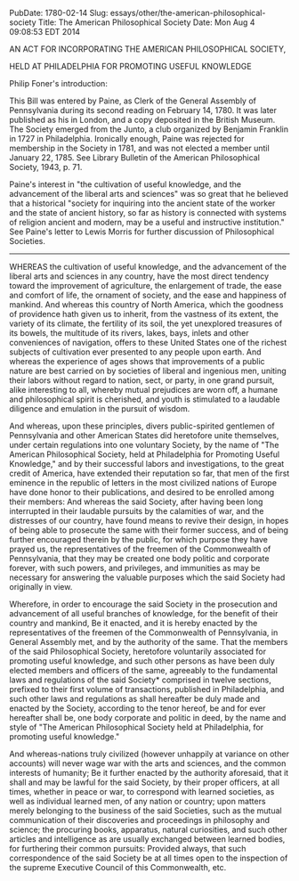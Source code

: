 PubDate: 1780-02-14
Slug: essays/other/the-american-philosophical-society
Title: The American Philosophical Society
Date: Mon Aug  4 09:08:53 EDT 2014

   AN ACT FOR INCORPORATING THE AMERICAN PHILOSOPHICAL SOCIETY,

   HELD AT PHILADELPHIA FOR PROMOTING USEFUL KNOWLEDGE

   Philip Foner's introduction:

   This Bill was entered by Paine, as Clerk of the General Assembly of
   Pennsylvania during its second reading on February 14, 1780. It was later
   published as his in London, and a copy deposited in the British Museum.
   The Society emerged from the Junto, a club organized by Benjamin Franklin
   in 1727 in Philadelphia. Ironically enough, Paine was rejected for
   membership in the Society in 1781, and was not elected a member until
   January 22, 1785. See Library Bulletin of the American Philosophical
   Society, 1943, p. 71.

   Paine's interest in "the cultivation of useful knowledge, and the
   advancement of the liberal arts and sciences" was so great that he
   believed that a historical "society for inquiring into the ancient state
   of the worker and the state of ancient history, so far as history is
   connected with systems of religion ancient and modern, may be a useful and
   instructive institution." See Paine's letter to Lewis Morris for further
   discussion of Philosophical Societies.

   ***



   WHEREAS the cultivation of useful knowledge, and the advancement of the
   liberal arts and sciences in any country, have the most direct tendency
   toward the improvement of agriculture, the enlargement of trade, the ease
   and comfort of life, the ornament of society, and the ease and happiness
   of mankind. And whereas this country of North America, which the goodness
   of providence hath given us to inherit, from the vastness of its extent,
   the variety of its climate, the fertility of its soil, the yet unexplored
   treasures of its bowels, the multitude of its rivers, lakes, bays, inlets
   and other conveniences of navigation, offers to these United States one of
   the richest subjects of cultivation ever presented to any people upon
   earth. And whereas the experience of ages shows that improvements of a
   public nature are best carried on by societies of liberal and ingenious
   men, uniting their labors without regard to nation, sect, or party, in one
   grand pursuit, alike interesting to all, whereby mutual prejudices are
   worn off, a humane and philosophical spirit is cherished, and youth is
   stimulated to a laudable diligence and emulation in the pursuit of wisdom.

   And whereas, upon these principles, divers public-spirited gentlemen of
   Pennsylvania and other American States did heretofore unite themselves,
   under certain regulations into one voluntary Society, by the name of "The
   American Philosophical Society, held at Philadelphia for Promoting Useful
   Knowledge," and by their successful labors and investigations, to the
   great credit of America, have extended their reputation so far, that men
   of the first eminence in the republic of letters in the most civilized
   nations of Europe have done honor to their publications, and desired to be
   enrolled among their members: And whereas the said Society, after having
   been long interrupted in their laudable pursuits by the calamities of war,
   and the distresses of our country, have found means to revive their
   design, in hopes of being able to prosecute the same with their former
   success, and of being further encouraged therein by the public, for which
   purpose they have prayed us, the representatives of the freemen of the
   Commonwealth of Pennsylvania, that they may be created one body politic
   and corporate forever, with such powers, and privileges, and immunities as
   may be necessary for answering the valuable purposes which the said
   Society had originally in view.

   Wherefore, in order to encourage the said Society in the prosecution and
   advancement of all useful branches of knowledge, for the benefit of their
   country and mankind, Be it enacted, and it is hereby enacted by the
   representatives of the freemen of the Commonwealth of Pennsylvania, in
   General Assembly met, and by the authority of the same. That the members
   of the said Philosophical Society, heretofore voluntarily associated for
   promoting useful knowledge, and such other persons as have been duly
   elected members and officers of the same, agreeably to the fundamental
   laws and regulations of the said Society* comprised in twelve sections,
   prefixed to their first volume of transactions, published in Philadelphia,
   and such other laws and regulations as shall hereafter be duly made and
   enacted by the Society, according to the tenor hereof, be and for ever
   hereafter shall be, one body corporate and politic in deed, by the name
   and style of "The American Philosophical Society held at Philadelphia, for
   promoting useful knowledge."

   And whereas-nations truly civilized (however unhappily at variance on
   other accounts) will never wage war with the arts and sciences, and the
   common interests of humanity; Be it further enacted by the authority
   aforesaid, that it shall and may be lawful for the said Society, by their
   proper officers, at all times, whether in peace or war, to correspond with
   learned societies, as well as individual learned men, of any nation or
   country; upon matters merely belonging to the business of the said
   Societies, such as the mutual communication of their discoveries and
   proceedings in philosophy and science; the procuring books, apparatus,
   natural curiosities, and such other articles and intelligence as are
   usually exchanged between learned bodies, for furthering their common
   pursuits: Provided always, that such correspondence of the said Society be
   at all times open to the inspection of the supreme Executive Council of
   this Commonwealth, etc.


